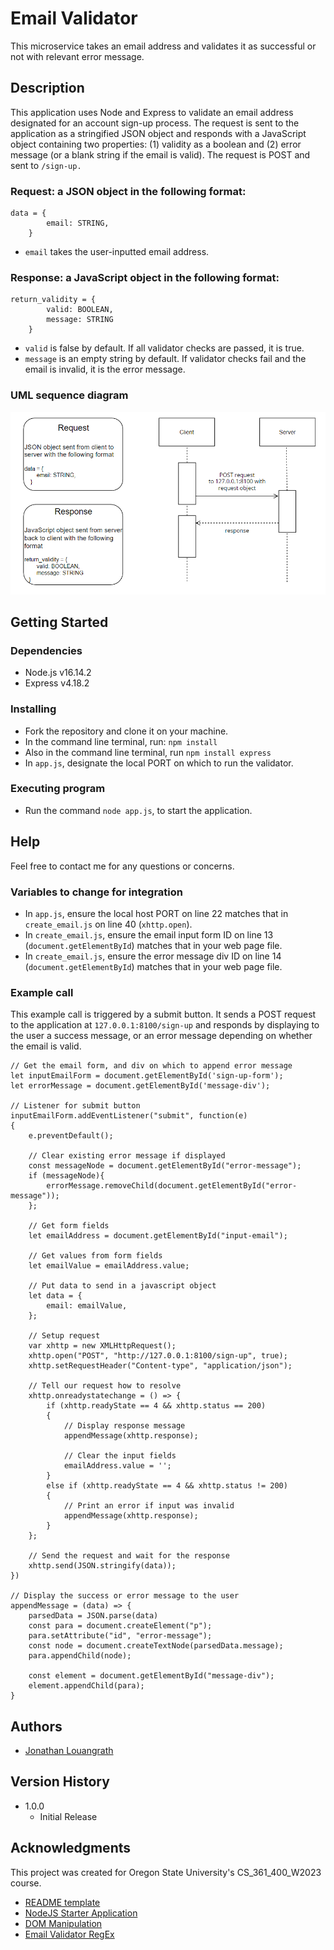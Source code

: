 # Email Validator

This microservice takes an email address and validates it as successful or not with relevant error message.

## Description

This application uses Node and Express to validate an email address designated for an account sign-up process. The request is sent to the application as a stringified JSON object and responds with a JavaScript object containing two properties: (1) validity as a boolean and (2) error message (or a blank string if the email is valid). The request is POST and sent to ```/sign-up.``` 

### Request: a JSON object in the following format:
```
data = {
        email: STRING,
    }
```
* ```email``` takes the user-inputted email address.

### Response: a JavaScript object in the following format: 
```
return_validity = {
        valid: BOOLEAN,
        message: STRING
    }
```
* ```valid``` is false by default. If all validator checks are passed, it is true.
* ```message``` is an empty string by default. If validator checks fail and the email is invalid, it is the error message.

### UML sequence diagram

![UML Sequence Diagram](Validator_UML.png)

## Getting Started

### Dependencies

* Node.js v16.14.2
* Express v4.18.2

### Installing

* Fork the repository and clone it on your machine.
* In the command line terminal, run: ```npm install```
* Also in the command line terminal, run ```npm install express```
* In ```app.js```, designate the local PORT on which to run the validator.

### Executing program

* Run the command ```node app.js```, to start the application.

## Help

Feel free to contact me for any questions or concerns.

### Variables to change for integration
* In ```app.js```, ensure the local host PORT on line 22 matches that in ```create_email.js``` on line 40 (```xhttp.open```).
* In ```create_email.js```, ensure the email input form ID on line 13 (```document.getElementById```) matches that in your web page file.
* In ```create_email.js```, ensure the error message div ID on line 14 (```document.getElementById```) matches that in your web page file.

### Example call

This example call is triggered by a submit button. It sends a POST request to the application at ```127.0.0.1:8100/sign-up``` and responds by displaying to the user a success message, or an error message depending on whether the email is valid.

```
// Get the email form, and div on which to append error message
let inputEmailForm = document.getElementById('sign-up-form');
let errorMessage = document.getElementById('message-div');

// Listener for submit button
inputEmailForm.addEventListener("submit", function(e) 
{
    e.preventDefault();

    // Clear existing error message if displayed
    const messageNode = document.getElementById("error-message");
    if (messageNode){
        errorMessage.removeChild(document.getElementById("error-message"));
    };

    // Get form fields 
    let emailAddress = document.getElementById("input-email");

    // Get values from form fields
    let emailValue = emailAddress.value;

    // Put data to send in a javascript object
    let data = {
        email: emailValue,
    };

    // Setup request
    var xhttp = new XMLHttpRequest();
    xhttp.open("POST", "http://127.0.0.1:8100/sign-up", true);
    xhttp.setRequestHeader("Content-type", "application/json");

    // Tell our request how to resolve
    xhttp.onreadystatechange = () => {
        if (xhttp.readyState == 4 && xhttp.status == 200) 
        {
            // Display response message
            appendMessage(xhttp.response);

            // Clear the input fields
            emailAddress.value = '';
        }
        else if (xhttp.readyState == 4 && xhttp.status != 200)
        {
            // Print an error if input was invalid
            appendMessage(xhttp.response);
        }
    };

    // Send the request and wait for the response
    xhttp.send(JSON.stringify(data));
})

// Display the success or error message to the user
appendMessage = (data) => {
    parsedData = JSON.parse(data)
    const para = document.createElement("p");
    para.setAttribute("id", "error-message");
    const node = document.createTextNode(parsedData.message);
    para.appendChild(node);

    const element = document.getElementById("message-div");
    element.appendChild(para);
}
```

## Authors

* [Jonathan Louangrath](https://github.com/jontlo)

## Version History

* 1.0.0
    * Initial Release

## Acknowledgments

This project was created for Oregon State University's CS_361_400_W2023 course.

* [README template](https://gist.github.com/DomPizzie/7a5ff55ffa9081f2de27c315f5018afc)
* [NodeJS Starter Application](https://github.com/osu-cs340-ecampus/nodejs-starter-app)
* [DOM Manipulation](https://www.w3schools.com/js/js_htmldom_nodes.asp)
* [Email Validator RegEx](https://stackoverflow.com/questions/52456065/how-to-format-and-validate-email-node-js)
